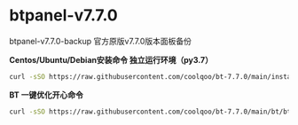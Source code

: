# btpanel-v7.7.0
btpanel-v7.7.0-backup  官方原版v7.7.0版本面板备份

**Centos/Ubuntu/Debian安装命令 独立运行环境（py3.7）**

```Bash
curl -sSO https://raw.githubusercontent.com/coolqoo/bt-7.7.0/main/install/install_panel.sh && bash install_panel.sh
```

**BT 一键优化开心命令**

```Bash
curl -sSO https://raw.githubusercontent.com/coolqoo/bt-7.7.0/main/bt/bt_optimize.sh && bash bt_optimize.sh
```
